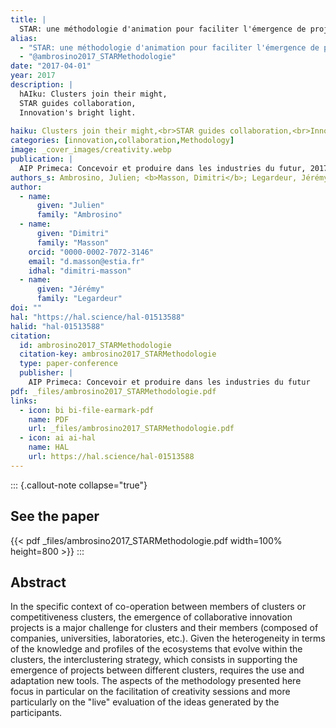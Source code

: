 ```yaml
---
title: |
  STAR: une méthodologie d'animation pour faciliter l'émergence de projets en interclustering Application au projet européen NEPTUNE sur la croissance bleue
alias:
  - "STAR: une méthodologie d'animation pour faciliter l'émergence de projets en interclustering Application au projet européen NEPTUNE sur la croissance bleue"
  - "@ambrosino2017_STARMethodologie"
date: "2017-04-01"
year: 2017
description: |
  hAIku: Clusters join their might,
  STAR guides collaboration,
  Innovation's bright light.
  
haiku: Clusters join their might,<br>STAR guides collaboration,<br>Innovation's bright light.<br>
categories: [innovation,collaboration,Methodology]
image: _cover_images/creativity.webp
publication: |
  AIP Primeca: Concevoir et produire dans les industries du futur, 2017-04 
authors_s: Ambrosino, Julien; <b>Masson, Dimitri</b>; Legardeur, Jérémy
author: 
  - name: 
      given: "Julien"
      family: "Ambrosino" 
  - name: 
      given: "Dimitri"
      family: "Masson"
    orcid: "0000-0002-7072-3146" 
    email: "d.masson@estia.fr" 
    idhal: "dimitri-masson" 
  - name: 
      given: "Jérémy"
      family: "Legardeur" 
doi: ""
hal: "https://hal.science/hal-01513588"
halid: "hal-01513588"
citation:
  id: ambrosino2017_STARMethodologie
  citation-key: ambrosino2017_STARMethodologie
  type: paper-conference
  publisher: |
    AIP Primeca: Concevoir et produire dans les industries du futur
pdf: _files/ambrosino2017_STARMethodologie.pdf
links:
  - icon: bi bi-file-earmark-pdf
    name: PDF
    url: _files/ambrosino2017_STARMethodologie.pdf
  - icon: ai ai-hal
    name: HAL
    url: https://hal.science/hal-01513588
---
```



::: {.callout-note collapse="true"}

## See the paper

{{< pdf _files/ambrosino2017_STARMethodologie.pdf width=100% height=800 >}} 
:::


## Abstract

In the specific context of co-operation between members of clusters or competitiveness clusters, the emergence of collaborative innovation projects is a major challenge for clusters and their members (composed of companies, universities, laboratories, etc.). Given the heterogeneity in terms of the knowledge and profiles of the ecosystems that evolve within the clusters, the interclustering strategy, which consists in supporting the emergence of projects between different clusters, requires the use and adaptation new tools. The aspects of the methodology presented here focus in particular on the facilitation of creativity sessions and more particularly on the "live" evaluation of the ideas generated by the participants.
